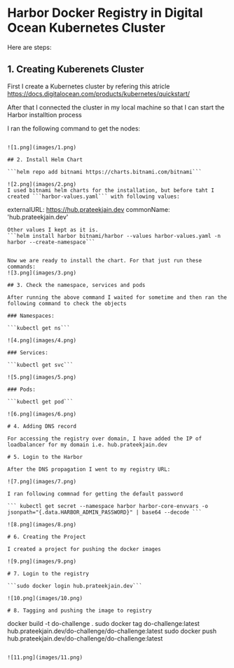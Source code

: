 # Harbor Docker Registry in Digital Ocean Kubernetes Cluster

Here are steps:

## 1. Creating Kuberenets Cluster

First I create a Kubernetes cluster by refering this atricle https://docs.digitalocean.com/products/kubernetes/quickstart/

After that I connected the cluster in my local machine so that I can start the Harbor installtion process

I ran the following command to get the nodes:

``` kubectl get nodes

![1.png](images/1.png)

## 2. Install Helm Chart

```helm repo add bitnami https://charts.bitnami.com/bitnami```

![2.png](images/2.png)
I used bitnami helm charts for the installation, but before taht I created ```harbor-values.yaml``` with following values:

```
externalURL: https://hub.prateekjain.dev
commonName: 'hub.prateekjain.dev'
```
Other values I kept as it is. 
```helm install harbor bitnami/harbor --values harbor-values.yaml -n harbor --create-namespace```


Now we are ready to install the chart. For that just run these commands:
![3.png](images/3.png)

## 3. Check the namespace, services and pods

After running the above command I waited for sometime and then ran the following command to check the objects

### Namespaces:

```kubectl get ns```

![4.png](images/4.png)

### Services:

```kubectl get svc```

![5.png](images/5.png)

### Pods:

```kubectl get pod```

![6.png](images/6.png)

# 4. Adding DNS record

For accessing the registry over domain, I have added the IP of loadbalancer for my domain i.e. hub.prateekjain.dev

# 5. Login to the Harbor

After the DNS propagation I went to my registry URL:

![7.png](images/7.png)

I ran following commnad for getting the default password

``` kubectl get secret --namespace harbor harbor-core-envvars -o jsonpath="{.data.HARBOR_ADMIN_PASSWORD}" | base64 --decode ```

![8.png](images/8.png)

# 6. Creating the Project

I created a project for pushing the docker images

![9.png](images/9.png)

# 7. Login to the registry

```sudo docker login hub.prateekjain.dev```

![10.png](images/10.png)

# 8. Tagging and pushing the image to registry

``` 
docker build -t do-challenge .
sudo docker tag do-challenge:latest hub.prateekjain.dev/do-challenge/do-challenge:latest
sudo docker push hub.prateekjain.dev/do-challenge/do-challenge:latest 
```

![11.png](images/11.png)